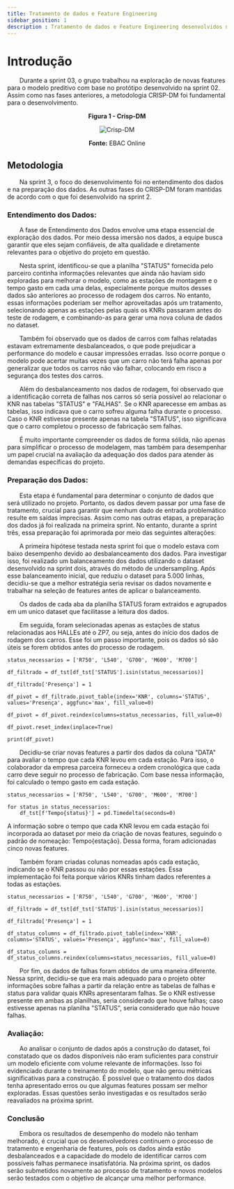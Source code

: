 ```yaml
---
title: Tratamento de dados e Feature Engineering
sidebar_position: 1
description : Tratamento de dados e Feature Engineering desenvolvidos na sprint 3
---
```


# Introdução

&emsp;&emsp;Durante a sprint 03, o grupo trabalhou na exploração de novas features para o modelo preditivo com base no protótipo desenvolvido na sprint 02. Assim como nas fases anteriores, a metodologia CRISP-DM foi fundamental para o desenvolvimento. 

<p align="center"><b> Figura 1 - Crisp-DM</b></p>
<div align="center" class="zoom-image">
  <img src={require('./../../../static/img/crispEtapas.png').default} alt="Crisp-DM"/>
  <p><b>Fonte:</b> EBAC Online</p>
</div>

## Metodologia

&emsp;&emsp;Na sprint 3, o foco do desenvolvimento foi no entendimento dos dados e na preparação dos dados. As outras fases do CRISP-DM foram mantidas de acordo com o que foi desenvolvido na sprint 2.

### Entendimento dos Dados:

&emsp;&emsp;A fase de Entendimento dos Dados envolve uma etapa essencial de exploração dos dados. Por meio dessa imersão nos dados, a equipe busca garantir que eles sejam confiáveis, de alta qualidade e diretamente relevantes para o objetivo do projeto em questão.

&emsp;&emsp;Nesta sprint, identificou-se que a planilha "STATUS" fornecida pelo parceiro continha informações relevantes que ainda não haviam sido exploradas para melhorar o modelo, como as estações de montagem e o tempo gasto em cada uma delas, especialmente porque muitos desses dados são anteriores ao processo de rodagem dos carros. No entanto, essas informações poderiam ser melhor aproveitadas após um tratamento, selecionando apenas as estações pelas quais os KNRs passaram antes do teste de rodagem, e combinando-as para gerar uma nova coluna de dados no dataset.

&emsp;&emsp;Também foi observado que os dados de carros com falhas relatadas estavam extremamente desbalanceados, o que pode prejudicar a performance do modelo e causar impressões erradas. Isso ocorre porque o modelo pode acertar muitas vezes que um carro não terá falha apenas por generalizar que todos os carros não vão falhar, colocando em risco a segurança dos testes dos carros.

&emsp;&emsp;Além do desbalanceamento nos dados de rodagem, foi observado que a identificação correta de falhas nos carros só seria possível ao relacionar o KNR nas tabelas "STATUS" e "FALHAS". Se o KNR aparecesse em ambas as tabelas, isso indicava que o carro sofreu alguma falha durante o processo. Caso o KNR estivesse presente apenas na tabela "STATUS", isso significava que o carro completou o processo de fabricação sem falhas.

&emsp;&emsp;É muito importante compreender os dados de forma sólida, não apenas para simplificar o processo de modelagem, mas também para desempenhar um papel crucial na avaliação da adequação dos dados para atender às demandas específicas do projeto.

### Preparação dos Dados:
&emsp;&emsp;Esta etapa é fundamental para determinar o conjunto de dados que será utilizado no projeto. Portanto, os dados devem passar por uma fase de tratamento, crucial para garantir que nenhum dado de entrada problemático resulte em saídas imprecisas. Assim como nas outras etapas, a preparação dos dados já foi realizada na primeira sprint. No entanto, durante a sprint três, essa preparação foi aprimorada por meio das seguintes alterações:

&emsp;&emsp;A primeira hipótese testada nesta sprint foi que o modelo estava com baixo desempenho devido ao desbalanceamento dos dados. Para investigar isso, foi realizado um balanceamento dos dados utilizando o dataset desenvolvido na sprint dois, através do método de undersampling. Após esse balanceamento inicial, que reduziu o dataset para 5.000 linhas, decidiu-se que a melhor estratégia seria revisar os dados novamente e trabalhar na seleção de features antes de aplicar o balanceamento.

&emsp;&emsp;Os dados de cada aba da planilha STATUS foram extraidos e agrupados em um unico dataset que facilitasse a leitura dos dados. 

&emsp;&emsp;Em seguida, foram selecionadas apenas as estações de status relacionadas aos HALLEs até o ZP7, ou seja, antes do início dos dados de rodagem dos carros. Esse foi um passo importante, pois os dados só são úteis se forem obtidos antes do processo de rodagem.

```
status_necessarios = ['R750', 'L540', 'G700', 'M600', 'M700']

df_filtrado = df_tst[df_tst['STATUS'].isin(status_necessarios)]

df_filtrado['Presença'] = 1

df_pivot = df_filtrado.pivot_table(index='KNR', columns='STATUS', values='Presença', aggfunc='max', fill_value=0)

df_pivot = df_pivot.reindex(columns=status_necessarios, fill_value=0)

df_pivot.reset_index(inplace=True)

print(df_pivot)
```

&emsp;&emsp;Decidiu-se criar novas features a partir dos dados da coluna "DATA" para avaliar o tempo que cada KNR levou em cada estação. Para isso, o colaborador da empresa parceira forneceu a ordem cronológica que cada carro deve seguir no processo de fabricação. Com base nessa informação, foi calculado o tempo gasto em cada estação.

```
status_necessarios = ['R750', 'L540', 'G700', 'M600', 'M700']

for status in status_necessarios:
    df_tst[f'Tempo{status}'] = pd.Timedelta(seconds=0)

```

A informação sobre o tempo que cada KNR levou em cada estação foi incorporada ao dataset por meio da criação de novas features, seguindo o padrão de nomeação: Tempo\{estação\}. Dessa forma, foram adicionadas cinco novas features.

&emsp;&emsp;Também foram criadas colunas nomeadas após cada estação, indicando se o KNR passou ou não por essas estações. Essa implementação foi feita porque vários KNRs tinham dados referentes a todas as estações.

```
status_necessarios = ['R750', 'L540', 'G700', 'M600', 'M700']

df_filtrado = df_tst[df_tst['STATUS'].isin(status_necessarios)]

df_filtrado['Presença'] = 1

df_status_columns = df_filtrado.pivot_table(index='KNR', columns='STATUS', values='Presença', aggfunc='max', fill_value=0)

df_status_columns = df_status_columns.reindex(columns=status_necessarios, fill_value=0)
```

&emsp;&emsp;Por fim, os dados de falhas foram obtidos de uma maneira diferente. Nessa sprint, decidiu-se que era mais adequado para o projeto obter informações sobre falhas a partir da relação entre as tabelas de falhas e status para validar quais KNRs apresentaram falhas. Se o KNR estivesse presente em ambas as planilhas, seria considerado que houve falhas; caso estivesse apenas na planilha "STATUS", seria considerado que não houve falhas.

### Avaliação:
&emsp;&emsp;Ao analisar o conjunto de dados após a construção do dataset, foi constatado que os dados disponíveis não eram suficientes para construir um modelo eficiente com volume relevante de informações. Isso foi evidenciado durante o treinamento do modelo, que não gerou métricas significativas para a construção. É possível que o tratamento dos dados tenha apresentado erros ou que algumas features possam ser melhor exploradas. Essas questões serão investigadas e os resultados serão reavaliados na próxima sprint.

### Conclusão

&emsp;&emsp;Embora os resultados de desempenho do modelo não tenham melhorado, é crucial que os desenvolvedores continuem o processo de tratamento e engenharia de features, pois os dados ainda estão desbalanceados e a capacidade do modelo de identificar carros com possíveis falhas permanece insatisfatória. Na próxima sprint, os dados serão submetidos novamente ao processo de tratamento e novos modelos serão testados com o objetivo de alcançar uma melhor performance.
